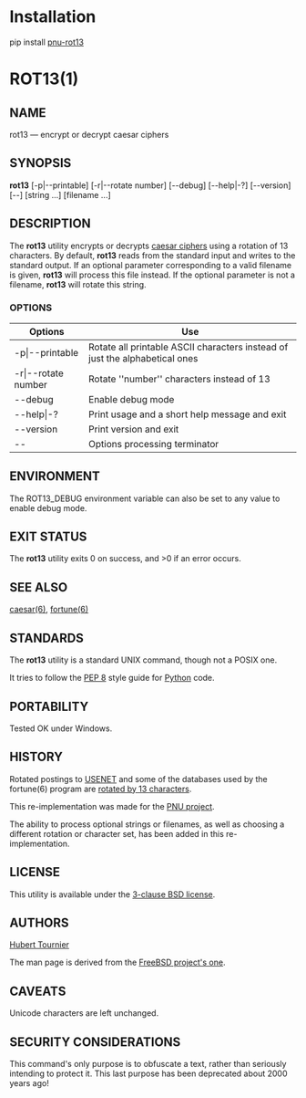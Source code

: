 # Installation
pip install [pnu-rot13](https://pypi.org/project/pnu-rot13/)

# ROT13(1)

## NAME
rot13 — encrypt or decrypt caesar ciphers

## SYNOPSIS
**rot13**
\[-p|--printable\]
\[-r|--rotate number\]
\[--debug\]
\[--help|-?\]
\[--version\]
\[--\]
\[string ...\]
\[filename ...\]

## DESCRIPTION
The **rot13** utility encrypts or decrypts [caesar ciphers](https://en.wikipedia.org/wiki/Caesar_cipher) using a rotation of 13 characters.
By default, **rot13** reads from the standard input and writes to the standard output.
If an optional parameter corresponding to a valid filename is given, **rot13** will process this file instead.
If the optional parameter is not a filename, **rot13** will rotate this string.

### OPTIONS
Options | Use
------- | ---
-p\|--printable|Rotate all printable ASCII characters instead of just the alphabetical ones
-r\|--rotate number|Rotate ''number'' characters instead of 13
--debug|Enable debug mode
--help\|-?|Print usage and a short help message and exit
--version|Print version and exit
--|Options processing terminator

## ENVIRONMENT
The ROT13_DEBUG environment variable can also be set to any value to enable debug mode.

## EXIT STATUS
The **rot13** utility exits 0 on success, and >0 if an error occurs.

## SEE ALSO
[caesar(6)](https://www.freebsd.org/cgi/man.cgi?query=caesar),
[fortune(6)](https://github.com/HubTou/fortune/blob/main/README.md)

## STANDARDS
The **rot13** utility is a standard UNIX command, though not a POSIX one.

It tries to follow the [PEP 8](https://www.python.org/dev/peps/pep-0008/) style guide for [Python](https://www.python.org/) code.

## PORTABILITY
Tested OK under Windows.

## HISTORY
Rotated postings to [USENET](https://en.wikipedia.org/wiki/Usenet)
and some of the databases used by the fortune(6) program
are [rotated by 13 characters](https://en.wikipedia.org/wiki/ROT13).

This re-implementation was made for the [PNU project](https://github.com/HubTou/PNU).

The ability to process optional strings or filenames,
as well as choosing a different rotation or character set,
has been added in this re-implementation.

## LICENSE
This utility is available under the [3-clause BSD license](https://opensource.org/licenses/BSD-3-Clause).

## AUTHORS
[Hubert Tournier](https://github.com/HubTou)

The man page is derived from the [FreeBSD project's one](https://www.freebsd.org/cgi/man.cgi?query=basename).

## CAVEATS
Unicode characters are left unchanged.

## SECURITY CONSIDERATIONS
This command's only purpose is to obfuscate a text, rather than seriously intending to protect it.
This last purpose has been deprecated about 2000 years ago!

